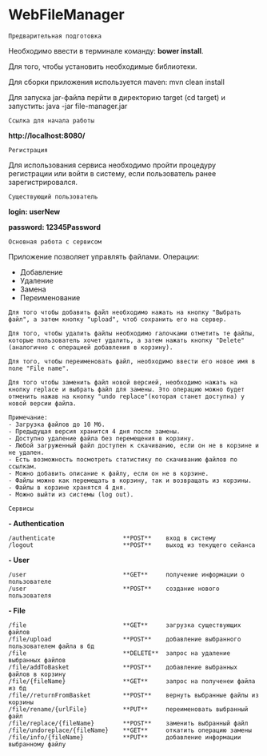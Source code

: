 # WebFileManager
```
Предварительная подготовка
```
Необходимо ввести в терминале команду: **bower install**.

Для того, чтобы установить необходимые библиотеки.

Для сборки приложения используется maven: mvn clean install

Для запуска jar-файла перйти в директорию target (cd target) и запустить: java -jar file-manager.jar
```
Ссылка для начала работы
```
**http://localhost:8080/**

```
Регистрация
```
Для использования сервиса необходимо пройти процедуру регистрации 
или войти в систему, если пользователь ранее зарегистрировался.

```
Существующий пользователь
```
**login: userNew**

**password: 12345Password**

```
Основная работа с сервисом
```
Приложение позволяет управлять файлами. 
Операции:
- Добавление
- Удаление
- Замена
- Переименование

``Для того чтобы добавить файл необходимо нажать на кнопку "Выбрать файл", а затем кнопку "upload", чтоб сохранить его на сервер.``

``Для того, чтобы удалить файлы необходимо галочками отметить те файлы, которые пользователь хочет удалить, а затем нажать кнопку "Delete"(аналогично с операцией добавления в корзину).``

``Для того, чтобы переименовать файл, необходимо ввести его новое имя в поле "File name".``

``Для того чтобы заменить файл новой версией, необходимо нажать на кнопку replace и выбрать файл для замены. Это операцию можно будет отменить нажав на кнопку "undo replace"(которая станет доступна) у новой версии файла.``

```
Примечание:
- Загрузка файлов до 10 Мб.
- Предыдущая версия хранится 4 дня после замены.
- Доступно удаление файла без перемещения в корзину.
- Любой загруженный файл доступен к скачиванию, если он не в корзине и не удален.
- Есть возможность посмотреть статистику по скачиванию файлов по ссылкам.
- Можно добавить описание к файлу, если он не в корзине.
- Файлы можно как перемещать в корзину, так и возвращать из корзины.
- Файлы в корзине хранятся 4 дня.
- Можно выйти из системы (log out).
```

```
Сервисы
```
**- Authentication**
```
/authenticate	                **POST**	вход в систему
/logout	                        **POST**	выход из текущего сейанса
```
**- User** 
```
/user	                        **GET**     получение информации о пользователе
/user	                        **POST**    создание нового пользователя
```
**- File**
```
/file                           **GET**     загрузка существующих файлов
/file/upload                    **POST**    добавление выбранного пользователем файла в бд
/file                           **DELETE**  запрос на удаление выбранных файлов
/file/addToBasket               **POST**    добавление выбранных файлов в корзину
/file/{fileName}                **GET**     запрос на полученеи файла из бд
/file//returnFromBasket         **POST**    вернуть выбранные файлы из корзины
/file/rename/{urlFile}          **PUT**     переименовать выбранный файл
/file/replace/{fileName}        **POST**    заменить выбранный файл
/file/undoreplace/{fileName}    **GET**     откатить операцию замены
/file/info/{fileName}           **PUT**     добавление информации выбранному файлу
```
